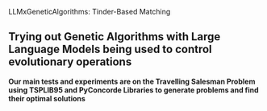 LLMxGeneticAlgorithms: Tinder-Based Matching
## Trying out Genetic Algorithms with Large Language Models being used to control evolutionary operations
**Our main tests and experiments are on the Travelling Salesman Problem using TSPLIB95 and PyConcorde Libraries to generate problems and find their optimal solutions**

